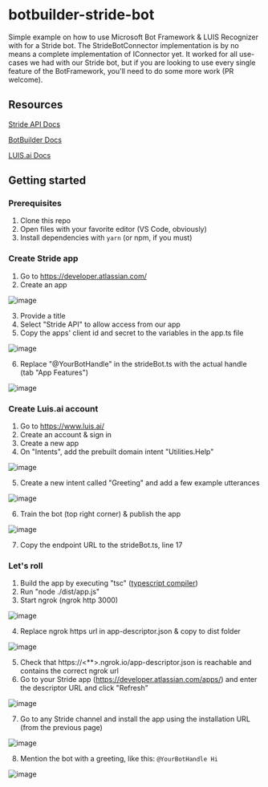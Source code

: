 # botbuilder-stride-bot
Simple example on how to use Microsoft Bot Framework &amp; LUIS Recognizer with for a Stride bot. The StrideBotConnector implementation is by no means a complete implementation of IConnector yet. It worked for all use-cases we had with our Stride bot, but if you are looking to use every single feature of the BotFramework, you'll need to do some more work (PR welcome).

## Resources

[Stride API Docs](https://developer.atlassian.com/cloud/stride/)

[BotBuilder Docs](https://docs.microsoft.com/en-us/azure/bot-service/nodejs/bot-builder-nodejs-overview)

[LUIS.ai Docs](https://docs.microsoft.com/en-us/azure/cognitive-services/luis/home)

## Getting started

### Prerequisites

1. Clone this repo
2. Open files with your favorite editor (VS Code, obviously)
3. Install dependencies with ```yarn``` (or npm, if you must)

### Create Stride app

1. Go to https://developer.atlassian.com/
2. Create an app

![image](https://user-images.githubusercontent.com/2111803/38095231-3b0a7cce-3370-11e8-858d-dd99b0582642.png)

3. Provide a title
4. Select "Stride API" to allow access from our app 
5. Copy the apps' client id and secret to the variables in the app.ts file

![image](https://user-images.githubusercontent.com/2111803/38095350-93618908-3370-11e8-99cd-234e6676affb.png)

6. Replace "@YourBotHandle" in the strideBot.ts with the actual handle (tab "App Features")

![image](https://user-images.githubusercontent.com/2111803/38095490-e4ec3dea-3370-11e8-8ede-3c1cf50e1261.png)

### Create Luis.ai account

1. Go to https://www.luis.ai/
2. Create an account & sign in
3. Create a new app
4. On "Intents", add the prebuilt domain intent "Utilities.Help"

![image](https://user-images.githubusercontent.com/2111803/38095577-1606b19e-3371-11e8-8200-6e21de5157c6.png)

5. Create a new intent called "Greeting" and add a few example utterances 

![image](https://user-images.githubusercontent.com/2111803/38095641-3fa07238-3371-11e8-9002-0208d93c6950.png)

6. Train the bot (top right corner) & publish the app

![image](https://user-images.githubusercontent.com/2111803/38095744-72967cbe-3371-11e8-9507-d13873d0bd24.png)

7. Copy the endpoint URL to the strideBot.ts, line 17

### Let's roll

1. Build the app by executing "tsc" ([typescript compiler](http://www.typescriptlang.org/))
2. Run "node ./dist/app.js"
3. Start ngrok (ngrok http 3000)

![image](https://user-images.githubusercontent.com/2111803/38095801-944c9be0-3371-11e8-9291-5b82b2387232.png)

4. Replace ngrok https url in app-descriptor.json & copy to dist folder

![image](https://user-images.githubusercontent.com/2111803/38095866-c064ea0c-3371-11e8-8b46-874a533c1f52.png)

5. Check that https://<**>.ngrok.io/app-descriptor.json is reachable and contains the correct ngrok url
6. Go to your Stride app (https://developer.atlassian.com/apps/) and enter the descriptor URL and click "Refresh"

![image](https://user-images.githubusercontent.com/2111803/38095895-d340614c-3371-11e8-8239-b6d731bd730b.png)

7. Go to any Stride channel and install the app using the installation URL (from the previous page)

![image](https://user-images.githubusercontent.com/2111803/38095975-021bef4a-3372-11e8-9cf7-e7ed77f33b29.png)

8. Mention the bot with a greeting, like this:
   ```@YourBotHandle Hi```
   
![image](https://user-images.githubusercontent.com/2111803/38096004-18d180c4-3372-11e8-9c12-5bfc1b7a4743.png)
